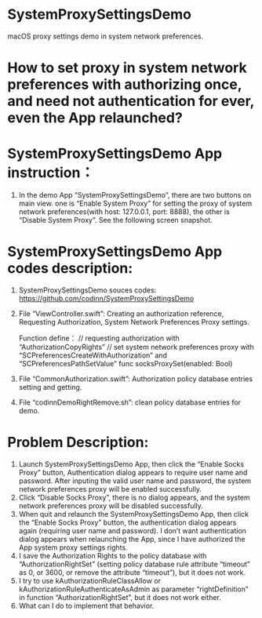 # SystemProxySettingsDemo
macOS proxy settings demo in system network preferences.

# How to set proxy in system network preferences with authorizing once, and need not authentication for ever, even the App relaunched?
# SystemProxySettingsDemo App instruction：
1. In the demo App “SystemProxySettingsDemo”, there are two buttons on main view. one is “Enable System Proxy” for setting the proxy of system network preferences(with host: 127.0.0.1, port: 8888), the other is “Disable System Proxy”. See the following screen snapshot.

# SystemProxySettingsDemo App codes description:
1. SystemProxySettingsDemo souces codes: https://github.com/codinn/SystemProxySettingsDemo
2. File “ViewController.swift”: Creating an authorization reference, Requesting Authorization, System Network Preferences Proxy settings. 
    
    Function define：
    // requesting authorization with “AuthorizationCopyRights”
    // set system network preferences proxy with “SCPreferencesCreateWithAuthorization” and “SCPreferencesPathSetValue”
    func socksProxySet(enabled: Bool)

3. File “CommonAuthorization.swift”: Authorization policy database entries setting and getting.

4. File “codinnDemoRightRemove.sh”: clean policy database entries for demo.


# Problem Description:
1. Launch SystemProxySettingsDemo App, then click the “Enable Socks Proxy” button, Authentication dialog appears to require user name and password. After inputing the valid user name and password, the system network preferences proxy will be enabled successfully.
2. Click “Disable Socks Proxy”, there is no dialog appears, and the system network preferences proxy will be disabled successfully.
3. When quit and relaunch the SystemProxySettingsDemo App, then click the “Enable Socks Proxy” button, the authentication dialog appears again (requiring user name and password). I don’t want authentication dialog appears when relaunching the App, since I have authorized the App system proxy settings rights.
4. I save the Authorization Rights to the policy database with “AuthorizationRightSet” (setting policy database rule attribute “timeout” as 0, or 3600, or remove the attribute “timeout”), but it does not work. 
5. I try to use kAuthorizationRuleClassAllow or kAuthorizationRuleAuthenticateAsAdmin as parameter “rightDefinition” in function  “AuthorizationRightSet”, but it does not work either.
6. What can I do to implement that behavior.
